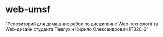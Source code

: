 # web-umsf
"Репозиторий для домашних работ по дисциплине Web-технології та Web-дизайн студента Павлухін Кирило Олександрович ІПЗ20-2"​
